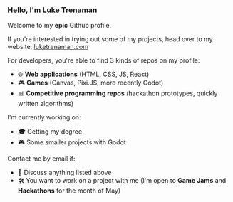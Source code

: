 ### Hello, I'm Luke Trenaman
Welcome to my **epic** Github profile.

If you're interested in trying out some of my projects, head over to my website, [luketrenaman.com](https://luketrenaman.com/)

For developers, you're able to find 3 kinds of repos on my profile:
- 🌐 **Web applications** (HTML, CSS, JS, React)
- 🎮 **Games** (Canvas, Pixi.JS, more recently Godot)
- 📊 **Competitive programming repos** (hackathon prototypes, quickly written algorithms)

I'm currently working on:
- 🎓 Getting my degree
- 🎮 Some smaller projects with Godot

Contact me by email if:
- 💭 Discuss anything listed above
- 🛠️ You want to work on a project with me (I'm open to **Game Jams** and **Hackathons** for the month of May)
